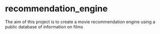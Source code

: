 # recommendation_engine
The aim of this project is to create a movie recommendation engine using a public database of information on films
